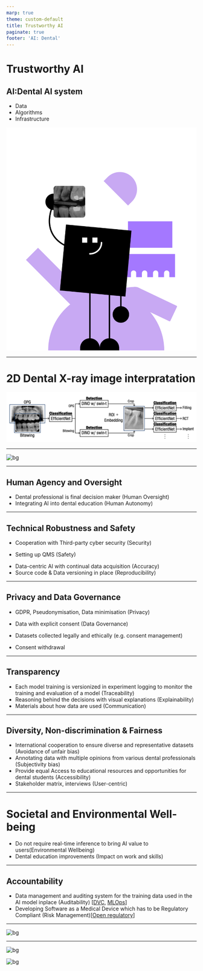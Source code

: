 ```yaml
---
marp: true
theme: custom-default
title: Trustworthy AI
paginate: true
footer: 'AI: Dental'
---
```


<!-- https://altai.insight-centre.org/AL/1804/ -->
<!-- _footer: ""-->
<!-- speaker_notes: In this presentation, we'll explore how our AI system for dental care adheres to the ALTAI principles for trustworthy AI. By following these principles, we ensure the development and deployment of reliable and responsible AI that benefits the dental field. -->

# Trustworthy AI
## AI:Dental AI system
- Data
- Algorithms
- Infrastructure

![bg right](img/mascot/AID_5.svg)

---
# 2D Dental X-ray image interpratation

![](img/pipeline_fig/pipeline.png)

---

<!-- # AI:Dental Examples of Trustworthiness -->

![bg](https://kroki.io/vega/svg/eNrlWVtP4zgUfudXWJmVgJ1e0kARizS7QuJhkVZapBlpHkY8OImbekntynZKA-p_X9u5OTe3pQzaBR5Gk2Ofq7_vHBuejwBwfuHBHC2gcwWcuRBLfjUer1AERxEW88QfYTrONmjpeDUd_cMpcQZK9RGHYi4Vp66rv-cIR3NhCJYwDDGJpOQiE8BEUI6fkPJGKEGZHYFFrETP8kN9orUy4lzfXt0gImAMrv_6dn0LGOJJLLjWUbZIMKdMbVzgMIxRIZ9RIr5mPiZeLgtT-TW8LL7WpTP5xXFEYKzsDHVC4zNHL23kvxsdX7aDyy0_9EqpSuBCp8JgiJMiMClPliEUeuU3tzJ2r43JFdhvSUC_zESKVzBOUOXYVNHrDyjVlQoCmshK-TjGIi3VKxNy09loWpMHMsKIMqXvlvLNwOrnz2QBCYARIkEKIAkBXSHG9aH3-PQOd_oNBXOCAwkDRv2EC4I41845nKG-bL3RWf3n8DjuGF7BPO8beYggUtkTCUPUHcP54akzSPgSMlXvn-XjBuszFOkASEYOQ8wDhheYQIEp0cnOIMOq6G9W6a80wEjxXnlHZIUZJYusEzyiOB76SDWVF9cj_9_9kRFKi4gyFIPQnCYs6CKoUCc0o2zRz1GRLrUmjCImW6hooCViNFn6aU2_LIYhue9LoOwsXHIEWboUJFESQ2YEn0e2pJhUDJbdjETI6JC1HvljeHc7AHe390Vs5Vka3d6teo0T0gXEpG4u74GNYqrejVEc5uUvHVjPSbVeGVkrp1hC1szVnpQ7AFkP70jrCTEqNwmWoFIm-5EyNpNTAbUzrQ7SrXKb9pya5DYNjekncY6YOZ_WfVFn08prR5z2aWQDeuyBz8BzG_Utp90CsocOFBWF1Xit6lqcQ041jAzWPGESIhX-pBTNGF3Uo5vBAImayAIQw2GmtxuVyj5g5VNVwHoJehmtMNYdXOFw2N7SqkAt4SwrY21TU26AxZDXQVMuYLWwpHF2HWkuG40zJ8wwiClHodPYWIuiA5UdWNPd6OQ44-fxAMgMk8VIuzsFv4KA8pN8S96Xyj2S-6en2yNID4yAY3JgBFww-rC9rpJyXCAU-0qyo9Hv-dXaYnkymm41NsNx_MrxKZN_L2GgLppWy-5o0jR21Pe12Xo1KDinHwednNN-h-11O-HqTH094m3lR4a0tWzFk3M7H16XFZm1tPBrYcFefvNHm9W1uidBcWJa14c2OB6dHe_gg9pg18zQsA9-l2B0J-APMAESl9sdQUkKsoU3QXb0W235kCONLbu5_A27nX7ydfu9eGfbDPo0Dp3XaBCfXP3jvITM1qt2QWmWmDfq-sVuGDEcOpbrQ8FjfV9v392KG0h5EeticieLOxhctbbePpG-RGnttbUqOGcX0z1HZiOq3RzsMxHrDnomYWPKRAym22x0D75q6FlxtrHirDYazIfeMIY-itsoq4NrY7vXHoKq6iRO8qP4DKanhx34Hl5efupFz68_2-p7ilZav5E_t8cH17_zg749ZdnK727BGHhOq5WVWGO6Ox5ZGt9zr26MZk1V881QS83o7DtmZ8lMzShLToIu98toF5dfvlh9do2knQvpUyEki3YsZTGGDP0YBg_OvhSvPbeqX6o-Sio23mJ7j5KdGW57cu3w3GqMBhuR3ZEn-fsa82EPL-98SHQjaEYT9j4RdP4mCDr_8AjieP0-AXTxJgC6-PAA0m--d4mgyzdB0OWHRxBN5JnuDCDz_f3fxVH58lh7eyGj1Eu9_8tZq78YHW3-Be8znU4=)

<!-- 
ALTAI seven principles
- Human Agency and Oversight
- Technical Robustness and Safety
- Privacy and Data Governance
- Transparency
- Diversity, Non-discrimination and Fairness
- Societal and Environmental Well-being
- Accountability
-->

---

## Human Agency and Oversight

<!-- AI systems should support human autonomy and decision-making, as prescribed by the principle of respect for human autonomy. This requires that AI systems should both act as enablers to a democratic, flourishing and equitable society by supporting the user’s agency and upholding fundamental rights, which should be underpinned by human oversight. In this section, we are asking you to assess the AI system in terms of the respect for human agency, as well as human oversight. -->

- Dental professional is final decision maker (Human Oversight)
- Integrating AI into dental education (Human Autonomy)

<!-- Image: (Left side) Consider adding an image of dentists working ogether or a student learning dentistry.-->

---
## Technical Robustness and Safety
<!-- A crucial requirement for achieving Trustworthy AI systems is their dependability (the ability to deliver services that can justifiably be trusted) and resilience (robustness when facing changes). Technical robustness requires that AI systems are developed with a preventative approach to risks and that they behave reliably and as intended while minimising unintentional and unexpected harm as well as preventing it where possible. This should also apply in the event of potential changes in their operating environment or the presence of other agents (human or artificial) that may interact with the AI system in an adversarial manner. The questions in this section address four main issues: 1) security; 2) safety; 3) accuracy; and 4) reliability, fall-back plans and reproducibility. -->
- Cooperation with Third-party cyber security (Security)
<!-- - TODO: Certified for cybersecurity (e.g., the certification scheme created by the Cybersecurity Act in Europe) -->
- Setting up QMS (Safety)
<!-- - TODO: Risks, risk metrics and risk levels -->
- Data-centric AI with continual data acquisition (Accuracy)
- Source code & Data versioning in place (Reproducibility)

<!-- Image: (Left side) Consider adding an image of a checkmark or shield to represent safety and security.-->

---

## Privacy and Data Governance 

<!-- Closely linked to the principle of prevention of harm is privacy, a fundamental right particularly affected by AI systems. Prevention of harm to privacy also necessitates adequate data governance that covers the quality and integrity of the data used, its relevance in light of the domain in which the AI systems will be deployed, its access protocols and the capability to process data in a manner that protects privacy. -->

- GDPR, Pseudonymisation, Data minimisation (Privacy)
- Data with explicit consent (Data Governance)

- Datasets collected legally and ethically (e.g. consent management)
- Consent withdrawal

---

## Transparency
<!-- A crucial component of achieving Trustworthy AI is transparency which encompasses three elements: 1) traceability, 2) explainability and 3) open communication about the limitations of the AI system. Technical robustness requires that AI systems be developed with a preventative approach to risks and in a manner such that they reliably behave as intended while minimising unintentional and unexpected harm, and preventing unacceptable harm. This should also apply to potential changes in their operating environment or the presence of other agents (human and artificial) that may interact with the system in an adversarial manner. In addition, the physical and mental integrity of humans should be ensured. -->

- Each model training is versionized in experiment logging to monitor the training and evaluation of a model (Traceability)
- Reasoning behind the decisions with visual explanations (Explainability)
- Materials about how data are used (Communication)

<!-- * **Example:** 
    - Transparent Dataset in Education platform -->

<!-- Image: (Left side) Consider adding an image of an open book or microscope to represent transparency. -->

---

## Diversity, Non-discrimination & Fairness
<!-- In order to achieve Trustworthy AI, we must enable inclusion and diversity throughout the entire AI system’s life cycle. AI systems (both for training and operation) may suffer from the inclusion of inadvertent historic bias, incompleteness, and bad governance models. The continuation of such biases could lead to unintended (in)direct prejudice and discrimination against certain groups or people, potentially exacerbating prejudice and marginalisation. Harm can also result from the intentional exploitation of (consumer) biases or by engaging in unfair competition, such as the homogenisation of prices by means of collusion or a non- transparent market. Identifiable and discriminatory bias should be removed in the collection phase where possible. AI systems should be user-centric and designed in a way that allows all people to use AI products or services, regardless of their age, gender, abilities or characteristics. Accessibility to this technology for persons with disabilities, which are present in all societal groups, is of particular importance. -->

- International cooperation to ensure diverse and representative datasets (Avoidance of unfair bias)
- Annotating data with multiple opinions from various dental professionals (Subjectivity bias)
- Provide equal Access to educational resources and opportunities for dental students (Accessibility)
- Stakeholder matrix, interviews (User-centric)

<!-- Image: (Left side) Consider adding an image of a globe or people from diverse backgrounds to represent data diversity. -->

---
# Societal and Environmental Well-being
<!-- In line with the principles of fairness and prevention of harm, the broader society, other sentient beings and the environment should be considered as stakeholders throughout the AI system's life cycle. Ubiquitous exposure to social AI systems in all areas of our lives (be it in education, work, care or entertainment) may alter our conception of social agency, or negatively impact our social relationships and attachment. While AI systems can be used to enhance social skills, they can equally contribute to their deterioration. This could equally affect peoples' physical and mental well-being. The effects of AI systems must therefore be carefully monitored and considered. Sustainability and ecological responsibility of AI systems should be encouraged, and research should be fostered into AI solutions addressing areas of global concern, for instance the Sustainable Development Goals. Overall, AI should be used to benefit all human beings, including future generations. AI systems should serve to maintain and foster democratic processes and respect the plurality of values and life choices of individuals. AI systems must not undermine democratic processes, human deliberation or democratic voting systems or pose a systemic threat to society at large. -->
- Do not require real-time inference to bring AI value to users(Environmental Wellbeing)
- Dental education improvements (Impact on work and skills)

---

## Accountability
<!-- The principle of accountability necessitates that mechanisms be put in place to ensure responsibility for the development, deployment and/or use of AI systems. This topic is closely related to risk management, identifying and mitigating risks in a transparent way that can be explained to and audited by third parties. When unjust or adverse impacts occur, accessible mechanisms for accountability should be in place that ensure an adequate possibility of redress.  -->
- Data management and auditing system for the training data used in the AI model inplace (Auditability) [[DVC](https://dvc.org/), [MLOps](https://mlflow.org/)]
- Developing Software as a Medical Device which has to be Regulatory Compliant (Risk Management)[[Open regulatory](https://app.openregulatory.com/)]

<!-- Image: (Left side) Consider adding an image of a handshake or scales to represent accountability.-->

<!-- Speaker Notes:
While we strive for a trustworthy AI system, challenges exist. Maintaining high-quality and diverse data is an ongoing effort. We actively address ethical considerations and work to mitigate potential biases in data and models.  Continual improvement ensures our AI adapts to new information and remains reliable. Finally, meeting regulatory standards is crucial for operating in the healthcare field.
Developing trustworthy AI involves ongoing efforts.  We continuously strive to maintain high-quality and diverse datasets, adhere to ethical guidelines, and address potential biases.  Regular updates ensure our AI adapts to new information and remains reliable.  Finally, meeting regulatory standards is crucial for operating in the healthcare field. -->

---

![bg](https://kroki.io/vega/svg/eNrlWUtz2zYQvutXcNjO2G70oGQr42Ym7fTQgw-ZeJpDDhkfQBKiEEEEC4KKaI_-ewHwBfABUpbqaW0fMuYC-8J-3y7gPI0sy_459tZwC-wPlr1mLIo_zGY7GIBpgNg6caeIzLINUjrbLaffYxLaY6H6A_lszRWXjiO_1xAFa6YIIuD7KAy4ZJEJQMJIjB6h8BaSEGZ2GGJYiJ74h_iEe2HE_gRQaHlrgDEIAxjLvcJG6K0JFRu2yPcxLOQrErIvme35Ipf5Kf-a3BZf-9IJ_4pREAIs7ExkIrNrWy4d-L8HGVe2I-ZbvsmVUjUEW5kCBT5KisC4PIl8wOTKr05l7EEa4yug2xIDbpkJF-8ATmDlWFWR6xsoErO_JO536CG2QywtlSsDfMv1dKnJPR5fQKjQdkr5YWz08gn6yAPYEhlYwPs7QTFiKAdBw-PNyf4-7yClECNeaPhv-fgLxRtry9MIQHcq5zi8P-6sP_cR5lAGLsLddRrgKP_tYaS4bQCJu1UAGZOEem0AYxSE8YrQbTfGWBpJTRAElFOf1WoRUJJEbqrpl4krkoeuBEpmxBxc0MAyzv4EA6oEn0cWERSySkxFm1AYrnH82-T-bmzd3z0UsZV1U7qUUxXc9smWF003l3O4dpii9yCI_fz4SwfGOonWwSNr5IRRCNVczUk5YyvrQS1pPUJK-CZGE1jKQiTRsOJdDTYzrQrpVLktO6oGQ4_4SteGIYNU7a_7rqizbrtoRpx2aWSDZbaw3vFBUjvfsltvAd20oKg4WInX6lyLOuRUQ1BhzSMKfSjCn5eiFSVbPboV8CDTRAaAKA4zvWFUKvuAkU_VAepH0MlogbH24AqHk-aWxgloCWdZKWsHTbkGFkWug6ZcQGIhIjgbp_VlpXHmhJl4mMTQt2sbtShaUNmCNdmNLi8yfl6MxdRLtlPp7sr6xfJIfJlvyftSuYdz_-qqP4L0xAhiFJ4YQcwo2fSfK6dczCDErpAMNPo1vxIaLM-ny15jK4TxmeMTJj9HwBMj2GjZmc7rxkZdX4fea0DBOXmpbeWc9DtprpsJpzP1fMTr5UeGtD1vxfMbMx_Oy4rMWlr4NbDgKL_5Y8PoWtyTALtUrcuijS-m1xcDfBAT7OoZKvat3zgYnbn1uzW3OC77HQFOirCHN15W-l5bLoihxJbZXP4G66cff519Ld6HJoMuwb59jgbxkyN_7OeQ2XjVLihNE_VGrV_sJgFFvm24PhQ8lvf15t2tuIGUF7E2JreyuIXBVWvr7BPpc5T2i6ZWBefsYnrkyKxFNczBMRNRd9AxCWtTJqAg7bPRPviqoWfE2cGIM200qA-9CQYuxE2U6eA6mO61p6CqqsRlXop31vLqtIIf4eX5VS96vv5s0_cUrVS_kT81x0cs_1YFXHPKvJXf31kza2E3WlmJNSq748jQ-J46dTFc1VXVN4OWmtLZB2ZnyEzMKENOjETHZTTE5cePRp9tI2nwQbqEMc6igUdZjCFFHwNvYx9Lce25Vf1R8AenYu0tdvQoGcxw05NrwHOrNhpMRHamC87fc8yHI7y88iHRjqAVSejrRNDNiyDo5s0jKEb71wmg9y8CoPdvHkDyzfcqEXT7Igi6ffMIIgmv6WAAqe_v_y6OypfHfnEUMkq9dPF_qbX4H6PR4R-TUUk1)
<!-- Our AI system is built on the foundation of trustworthiness.  We prioritize a data-centric approach, ethical practices, and collaboration with dental professionals worldwide.  While challenges exist, we are committed to continuous improvement and transparency. This ensures our AI remains reliable and delivers effective outcomes in dental care. -->

---

![bg](https://kroki.io/vega/svg/eNrlWUtz2zYQvutXcNjO2G70oGQr42Ym7fTQgw-ZeJpDDhkfQBKiEEEEC4KKaI_-ewHwBfABUpbqaW0fMuYC-8J-3y7gPI0sy_459tZwC-wPlr1mLIo_zGY7GIBpgNg6caeIzLINUjrbLaffYxLaY6H6A_lszRWXjiO_1xAFa6YIIuD7KAy4ZJEJQMJIjB6h8BaSEGZ2GGJYiJ74h_iEe2HE_gRQaHlrgDEIAxjLvcJG6K0JFRu2yPcxLOQrErIvme35Ipf5Kf-a3BZf-9IJ_4pREAIs7ExkIrNrWy4d-L8HGVe2I-ZbvsmVUjUEW5kCBT5KisC4PIl8wOTKr05l7EEa4yug2xIDbpkJF-8ATmDlWFWR6xsoErO_JO536CG2QywtlSsDfMv1dKnJPR5fQKjQdkr5YWz08gn6yAPYEhlYwPs7QTFiKAdBw-PNyf4-7yClECNeaPhv-fgLxRtry9MIQHcq5zi8P-6sP_cR5lAGLsLddRrgKP_tYaS4bQCJu1UAGZOEem0AYxSE8YrQbTfGWBpJTRAElFOf1WoRUJJEbqrpl4krkoeuBEpmxBxc0MAyzv4EA6oEn0cWERSySkxFm1AYrnH82-T-bmzd3z0UsZV1U7qUUxXc9smWF003l3O4dpii9yCI_fz4SwfGOonWwSNr5IRRCNVczUk5YyvrQS1pPUJK-CZGE1jKQiTRsOJdDTYzrQrpVLktO6oGQ4_4SteGIYNU7a_7rqizbrtoRpx2aWSDZbaw3vFBUjvfsltvAd20oKg4WInX6lyLOuRUQ1BhzSMKfSjCn5eiFSVbPboV8CDTRAaAKA4zvWFUKvuAkU_VAepH0MlogbH24AqHk-aWxgloCWdZKWsHTbkGFkWug6ZcQGIhIjgbp_VlpXHmhJl4mMTQt2sbtShaUNmCNdmNLi8yfl6MxdRLtlPp7sr6xfJIfJlvyftSuYdz_-qqP4L0xAhiFJ4YQcwo2fSfK6dczCDErpAMNPo1vxIaLM-ny15jK4TxmeMTJj9HwBMj2GjZmc7rxkZdX4fea0DBOXmpbeWc9DtprpsJpzP1fMTr5UeGtD1vxfMbMx_Oy4rMWlr4NbDgKL_5Y8PoWtyTALtUrcuijS-m1xcDfBAT7OoZKvat3zgYnbn1uzW3OC77HQFOirCHN15W-l5bLoihxJbZXP4G66cff519Ld6HJoMuwb59jgbxkyN_7OeQ2XjVLihNE_VGrV_sJgFFvm24PhQ8lvf15t2tuIGUF7E2JreyuIXBVWvr7BPpc5T2i6ZWBefsYnrkyKxFNczBMRNRd9AxCWtTJqAg7bPRPviqoWfE2cGIM200qA-9CQYuxE2U6eA6mO61p6CqqsRlXop31vLqtIIf4eX5VS96vv5s0_cUrVS_kT81x0cs_1YFXHPKvJXf31kza2E3WlmJNSq748jQ-J46dTFc1VXVN4OWmtLZB2ZnyEzMKENOjETHZTTE5cePRp9tI2nwQbqEMc6igUdZjCFFHwNvYx9Lce25Vf1R8AenYu0tdvQoGcxw05NrwHOrNhpMRHamC87fc8yHI7y88iHRjqAVSejrRNDNiyDo5s0jKEb71wmg9y8CoPdvHkDyzfcqEXT7Igi6ffMIIgmv6WAAqe_v_y6OypfHfnEUMkq9dPF_qbX4H6PR4R-TUUk1)

![bg](https://kroki.io/vega/svg/eNrlWVtP4zgUfudXWJmVgJ1e0kARizS7QuJhkVZapBlpHkY8OImbekntynZKA-p_X9u5OTe3pQzaBR5Gk2Ofq7_vHBuejwBwfuHBHC2gcwWcuRBLfjUer1AERxEW88QfYTrONmjpeDUd_cMpcQZK9RGHYi4Vp66rv-cIR3NhCJYwDDGJpOQiE8BEUI6fkPJGKEGZHYFFrETP8kN9orUy4lzfXt0gImAMrv_6dn0LGOJJLLjWUbZIMKdMbVzgMIxRIZ9RIr5mPiZeLgtT-TW8LL7WpTP5xXFEYKzsDHVC4zNHL23kvxsdX7aDyy0_9EqpSuBCp8JgiJMiMClPliEUeuU3tzJ2r43JFdhvSUC_zESKVzBOUOXYVNHrDyjVlQoCmshK-TjGIi3VKxNy09loWpMHMsKIMqXvlvLNwOrnz2QBCYARIkEKIAkBXSHG9aH3-PQOd_oNBXOCAwkDRv2EC4I41845nKG-bL3RWf3n8DjuGF7BPO8beYggUtkTCUPUHcP54akzSPgSMlXvn-XjBuszFOkASEYOQ8wDhheYQIEp0cnOIMOq6G9W6a80wEjxXnlHZIUZJYusEzyiOB76SDWVF9cj_9_9kRFKi4gyFIPQnCYs6CKoUCc0o2zRz1GRLrUmjCImW6hooCViNFn6aU2_LIYhue9LoOwsXHIEWboUJFESQ2YEn0e2pJhUDJbdjETI6JC1HvljeHc7AHe390Vs5Vka3d6teo0T0gXEpG4u74GNYqrejVEc5uUvHVjPSbVeGVkrp1hC1szVnpQ7AFkP70jrCTEqNwmWoFIm-5EyNpNTAbUzrQ7SrXKb9pya5DYNjekncY6YOZ_WfVFn08prR5z2aWQDeuyBz8BzG_Utp90CsocOFBWF1Xit6lqcQ041jAzWPGESIhX-pBTNGF3Uo5vBAImayAIQw2GmtxuVyj5g5VNVwHoJehmtMNYdXOFw2N7SqkAt4SwrY21TU26AxZDXQVMuYLWwpHF2HWkuG40zJ8wwiClHodPYWIuiA5UdWNPd6OQ44-fxAMgMk8VIuzsFv4KA8pN8S96Xyj2S-6en2yNID4yAY3JgBFww-rC9rpJyXCAU-0qyo9Hv-dXaYnkymm41NsNx_MrxKZN_L2GgLppWy-5o0jR21Pe12Xo1KDinHwednNN-h-11O-HqTH094m3lR4a0tWzFk3M7H16XFZm1tPBrYcFefvNHm9W1uidBcWJa14c2OB6dHe_gg9pg18zQsA9-l2B0J-APMAESl9sdQUkKsoU3QXb0W235kCONLbu5_A27nX7ydfu9eGfbDPo0Dp3XaBCfXP3jvITM1qt2QWmWmDfq-sVuGDEcOpbrQ8FjfV9v392KG0h5EeticieLOxhctbbePpG-RGnttbUqOGcX0z1HZiOq3RzsMxHrDnomYWPKRAym22x0D75q6FlxtrHirDYazIfeMIY-itsoq4NrY7vXHoKq6iRO8qP4DKanhx34Hl5efupFz68_2-p7ilZav5E_t8cH17_zg749ZdnK727BGHhOq5WVWGO6Ox5ZGt9zr26MZk1V881QS83o7DtmZ8lMzShLToIu98toF5dfvlh9do2knQvpUyEki3YsZTGGDP0YBg_OvhSvPbeqX6o-Sio23mJ7j5KdGW57cu3w3GqMBhuR3ZEn-fsa82EPL-98SHQjaEYT9j4RdP4mCDr_8AjieP0-AXTxJgC6-PAA0m--d4mgyzdB0OWHRxBN5JnuDCDz_f3fxVH58lh7eyGj1Eu9_8tZq78YHW3-Be8znU4=)
